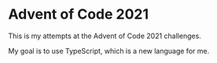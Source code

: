 # Advent of Code 2021

This is my attempts at the Advent of Code 2021 challenges.

My goal is to use TypeScript, which is a new language for me.

